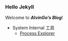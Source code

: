 ---
---

### Hello Jekyll

Welcome to ***AlvinGo‘s Blog***!

- System Internal 工具
	- [Process Explorer](/WIndowsUtilities/ProcessExplorer/Part_1.html)